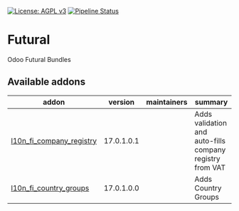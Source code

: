 [![License: AGPL v3](https://img.shields.io/badge/License-AGPL%20v3-blue.svg)](https://www.gnu.org/licenses/agpl-3.0)
[![Pipeline Status](https://gitlab.com/tawasta/odoo/l10n-finland/badges/17.0-dev/pipeline.svg)](https://gitlab.com/tawasta/odoo/l10n-finland/-/pipelines/)

Futural
=======
Odoo Futural Bundles

[//]: # (addons)

Available addons
----------------
addon | version | maintainers | summary
--- | --- | --- | ---
[l10n_fi_company_registry](l10n_fi_company_registry/) | 17.0.1.0.1 |  | Adds validation and auto-fills company registry from VAT
[l10n_fi_country_groups](l10n_fi_country_groups/) | 17.0.1.0.0 |  | Adds Country Groups

[//]: # (end addons)
